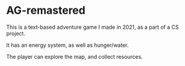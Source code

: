 # AG-remastered
This is a text-based adventure game I made in 2021, as a part of a CS project.

It has an energy system, as well as hunger/water.

The player can explore the map, and collect resources.
